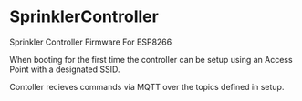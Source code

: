 # SprinklerController
Sprinkler Controller Firmware For ESP8266

When booting for the first time the controller can be
setup using an Access Point with a designated SSID.

Contoller recieves commands via MQTT over the topics defined in setup.
